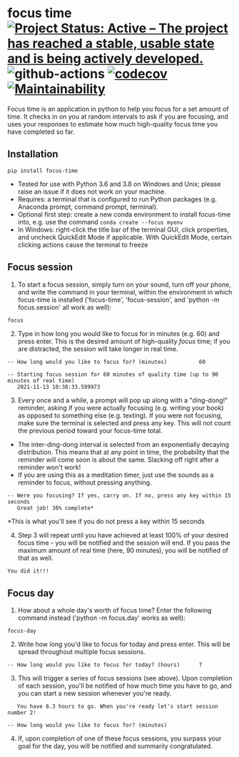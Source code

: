 # focus time [![Project Status: Active – The project has reached a stable, usable state and is being actively developed.](https://www.repostatus.org/badges/latest/active.svg)](https://www.repostatus.org/#active) ![github-actions](https://github.com/philshams/focus-time/actions/workflows/github-actions.yml/badge.svg) [![codecov](https://codecov.io/gh/philshams/focus-time/branch/master/graph/badge.svg?token=47QYGC78KA)](https://codecov.io/gh/philshams/focus-time) [![Maintainability](https://api.codeclimate.com/v1/badges/1ad02bb99ec75481e422/maintainability)](https://codeclimate.com/github/philshams/focus-time/maintainability)

Focus time is an application in python to help you focus for a set amount of time. It checks in on you at random intervals to ask if you are focusing, and uses your responses to estimate how much high-quality focus time you have completed so far.

## Installation
```
pip install focus-time
```
- Tested for use with Python 3.6 and 3.8 on Windows and Unix; please raise an issue if it does not work on your machine. 
- Requires: a terminal that is configured to run Python packages (e.g. Anaconda prompt, command prompt, terminal). 
- Optional first step: create a new conda environment to install focus-time into, e.g. use the command `conda create --focus myenv`
- In Windows: right-click the title bar of the terminal GUI, click properties, and uncheck QuickEdit Mode if applicable. With QuickEdit Mode, certain clicking actions cause the terminal to freeze

## Focus session
1. To start a focus session, simply turn on your sound, turn off your phone, and write the command in your terminal, within the environment in which focus-time is installed ('focus-time', 'focus-session', and 'python -m focus.session' all work as well):
```py
focus
```
2. Type in how long you would like to focus for in minutes (e.g. 60) and press enter. This is the desired amount of high-quality _focus_ time; if you are distracted, the session will take longer in real time.
```
-- How long would you like to focus for? (minutes)          60

-- Starting focus session for 60 minutes of quality time (up to 90 minutes of real time)
   2021-11-13 10:38:33.599973
```
3. Every once and a while, a prompt will pop up along with a "ding-dong!" reminder, asking if you were actually focusing (e.g. writing your book) as opposed to something else (e.g. texting). If you were not focusing, make sure the terminal is selected and press any key. This will not count the previous period toward your focus-time total.
- The inter-ding-dong interval is selected from an exponentially decaying distribution. This means that at any point in time, the probability that the reminder will come soon is about the same. Slacking off right after a reminder won't work!
- If you are using this as a meditation timer, just use the sounds as a reminder to focus, without pressing anything.
```
-- Were you focusing? If yes, carry on. If no, press any key within 15 seconds
   Great job! 36% complete*
```
*This is what you'll see if you do not press a key within 15 seconds

4. Step 3 will repeat until you have achieved at least 100% of your desired focus time - you will be notified and the session will end. If you pass the maximum amount of real time (here, 90 minutes), you will be notified of that as well.
```
You did it!!!
```

## Focus day

1. How about a whole day's worth of focus time? Enter the following command instead ('python -m focus.day' works as well):
```
focus-day
```
2. Write how long you'd like to focus for today and press enter. This will be spread throughout multiple focus sessions.
```
-- How long would you like to focus for today? (hours)      7
```
3. This will trigger a series of focus sessions (see above). Upon completion of each session, you'll be notified of how much time you have to go, and you can start a new session whenever you're ready.
```
   You have 6.3 hours to go. When you're ready let's start session number 2!

-- How long would you like to focus for? (minutes) 
```
4. If, upon completion of one of these focus sessions, you surpass your goal for the day, you will be notified and summarily congratulated.
